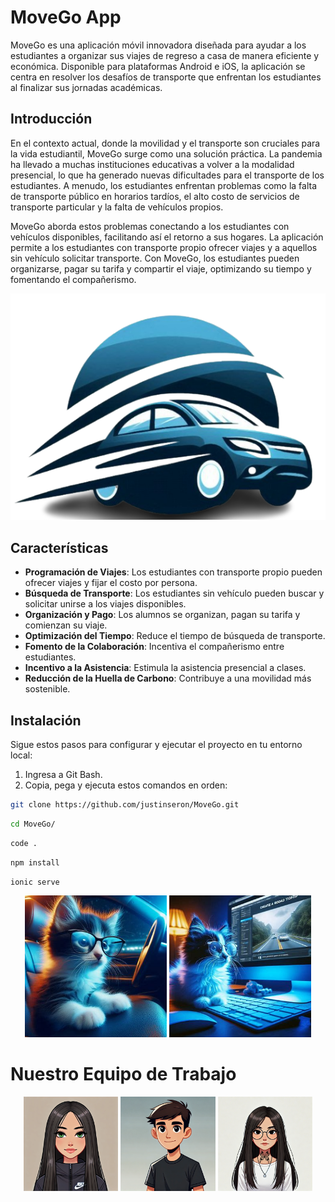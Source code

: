 # MoveGo App

MoveGo es una aplicación móvil innovadora diseñada para ayudar a los estudiantes a organizar sus viajes de regreso a casa de manera eficiente y económica. Disponible para plataformas Android e iOS, la aplicación se centra en resolver los desafíos de transporte que enfrentan los estudiantes al finalizar sus jornadas académicas.

## Introducción

En el contexto actual, donde la movilidad y el transporte son cruciales para la vida estudiantil, MoveGo surge como una solución práctica. La pandemia ha llevado a muchas instituciones educativas a volver a la modalidad presencial, lo que ha generado nuevas dificultades para el transporte de los estudiantes. A menudo, los estudiantes enfrentan problemas como la falta de transporte público en horarios tardíos, el alto costo de servicios de transporte particular y la falta de vehículos propios.

MoveGo aborda estos problemas conectando a los estudiantes con vehículos disponibles, facilitando así el retorno a sus hogares. La aplicación permite a los estudiantes con transporte propio ofrecer viajes y a aquellos sin vehículo solicitar transporte. Con MoveGo, los estudiantes pueden organizarse, pagar su tarifa y compartir el viaje, optimizando su tiempo y fomentando el compañerismo.

![MoveGo Logo](src/assets/images/logo.png) <!-- Reemplaza con la ruta de tu imagen -->

## Características

- **Programación de Viajes**: Los estudiantes con transporte propio pueden ofrecer viajes y fijar el costo por persona.
- **Búsqueda de Transporte**: Los estudiantes sin vehículo pueden buscar y solicitar unirse a los viajes disponibles.
- **Organización y Pago**: Los alumnos se organizan, pagan su tarifa y comienzan su viaje.
- **Optimización del Tiempo**: Reduce el tiempo de búsqueda de transporte.
- **Fomento de la Colaboración**: Incentiva el compañerismo entre estudiantes.
- **Incentivo a la Asistencia**: Estimula la asistencia presencial a clases.
- **Reducción de la Huella de Carbono**: Contribuye a una movilidad más sostenible.

## Instalación
Sigue estos pasos para configurar y ejecutar el proyecto en tu entorno local:

 1. Ingresa a Git Bash.
 2. Copia, pega y ejecuta estos comandos en orden:

   ```bash
   git clone https://github.com/justinseron/MoveGo.git
   ```
   ```bash
   cd MoveGo/
   ```
   ```bash
   code .
   ```
   ```bash
   npm install
   ```
   ```bash
   ionic serve
   ```


<p align="center">
  <img src="src/assets/images/gato_conductor.jpeg" alt="Gato Conductor" width="45%">
  <img src="src/assets/images/gato_constructor.jpeg" alt="Gato Constructor" width="45%">
</p>

# Nuestro Equipo de Trabajo
<p align="center">
  <img src="src/assets/images/Daphne.webp" alt="Daphne" width="30%">
  <img src="src/assets/images/Justin.webp" alt="Justin" width="30%">
  <img src="src/assets/images/Geraldine.jpg" alt="Geraldine" width="30%">
</p>
